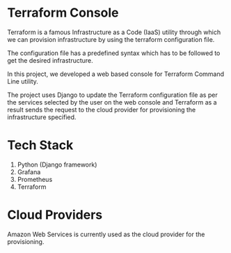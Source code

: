 # Terraform Console

Terraform is a famous Infrastructure as a Code (IaaS) utility through which we can provision infrastructure by using the terraform configuration file.

The configuration file has a predefined syntax which has to be followed to get the desired infrastructure.

In this project, we developed a web based console for Terraform Command Line utility.

The project uses Django to update the Terraform configuration file as per the services selected by the user on the web console and Terraform as a result sends the request to the cloud provider for provisioning the infrastructure specified.

# Tech Stack

1. Python (Django framework)
2. Grafana
3. Prometheus
4. Terraform

# Cloud Providers

Amazon Web Services is currently used as the cloud provider for the provisioning.
